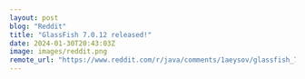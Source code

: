 ```yaml
---
layout: post
blog: "Reddit"
title: "GlassFish 7.0.12 released!"
date: 2024-01-30T20:43:03Z
image: images/reddit.png
remote_url: "https://www.reddit.com/r/java/comments/1aeysov/glassfish_7012_released/"
---
```

